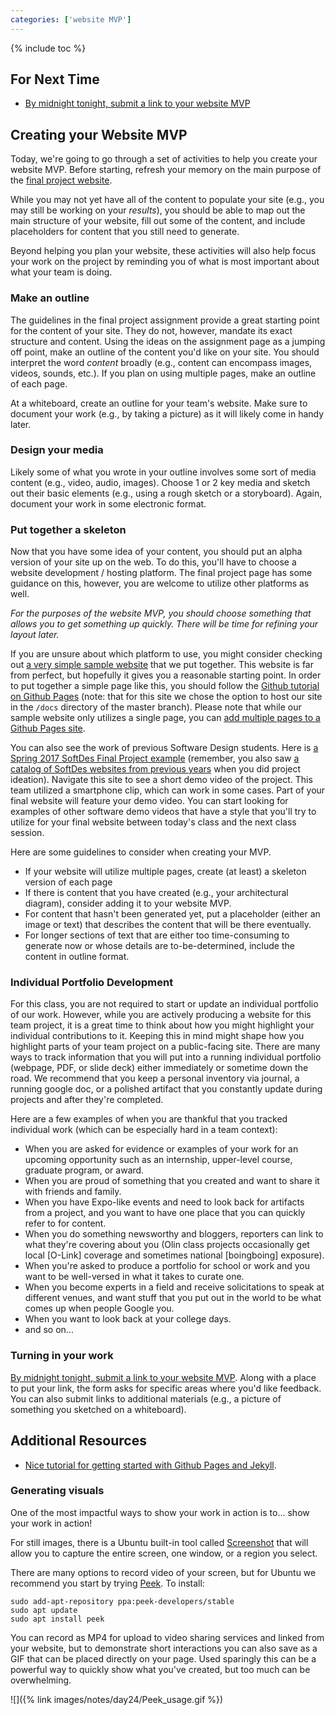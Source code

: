```yaml
---
categories: ['website MVP']
---
```


{% include toc %}

## For Next Time
* [By midnight tonight, submit a link to your website MVP](https://docs.google.com/forms/d/e/1FAIpQLSeTdifO9C3ZsP_ctgXnkWoMVmUEaz_RG7gKet6156NgFjDjHg/viewform)

## Creating your Website MVP

Today, we're going to go through a set of activities to help you create your website MVP.  Before starting, refresh your memory on the main purpose of the [final project website](/assignments/final-project).

While you may not yet have all of the content to populate your site (e.g., you may still be working on your *results*), you should be able to map out the main structure of your website, fill out some of the content, and include placeholders for content that you still need to generate.

Beyond helping you plan your website, these activities will also help focus your work on the project by reminding you of what is most important about what your team is doing.

### Make an outline

The guidelines in the final project assignment provide a great starting point for the content of your site.  They do not, however, mandate its exact structure and content.  Using the ideas on the assignment page as a jumping off point, make an outline of the content you'd like on your site.  You should interpret the word *content* broadly (e.g., content can encompass images, videos, sounds, etc.).  If you plan on using multiple pages, make an outline of each page.

At a whiteboard, create an outline for your team's website.  Make sure to document your work (e.g., by taking a picture) as it will likely come in handy later.

### Design your media

Likely some of what you wrote in your outline involves some sort of media content (e.g., video, audio, images).  Choose 1 or 2 key media and sketch out their basic elements (e.g., using a rough sketch or a storyboard).  Again, document your work in some electronic format.

### Put together a skeleton

Now that you have some idea of your content, you should put an alpha version of your site up on the web.  To do this, you'll have to choose a website development / hosting platform.  The final project page has some guidance on this, however, you are welcome to utilize other platforms as well.

*For the purposes of the website MVP, you should choose something that allows you to get something up quickly.  There will be time for refining your layout later.*

If you are unsure about which platform to use, you might consider checking out [a very simple sample website](http://occamlab.github.io/tango_ros_bridge/) that we put together. This website is far from perfect, but hopefully it gives you a reasonable starting point. In order to put together a simple page like this, you should follow the [Github tutorial on Github Pages](https://pages.github.com/) (note: that for this site we chose the option to host our site in the `/docs` directory of the master branch).  Please note that while our sample website only utilizes a single page, you can [add multiple pages to a Github Pages site](https://blog.github.com/2016-12-05-relative-links-for-github-pages/).

You can also see the work of previous Software Design students. Here is [a Spring 2017 SoftDes Final Project example](https://allisonlynnbasore14.github.io/ComputerMusic/) (remember, you also saw [a catalog of SoftDes websites from previous years](https://docs.google.com/document/d/1cCEmrdajFPfXq-dxgS1S9IGY_k22eKGnDXYAvqlmw7E/edit) when you did project ideation). Navigate this site to see a short demo video of the project. This team utilized a smartphone clip, which can work in some cases. Part of your final website will feature your demo video. You can start looking for examples of other software demo videos that have a style that you'll try to utilize for your final website between today's class and the next class session.

Here are some guidelines to consider when creating your MVP.
* If your website will utilize multiple pages, create (at least) a skeleton version of each page
* If there is content that you have created (e.g., your architectural diagram), consider adding it to your website MVP.
* For content that hasn't been generated yet, put a placeholder (either an image or text) that describes the content that will be there eventually.
* For longer sections of text that are either too time-consuming to generate now or whose details are to-be-determined, include the content in outline format.

### Individual Portfolio Development

For this class, you are not required to start or update an individual portfolio of our work. However, while you are actively producing a website for this team project, it is a great time to think about how you might highlight your individual contributions to it. Keeping this in mind might shape how you highlight parts of your team project on a public-facing site. There are many ways to track information that you will put into a running individual portfolio (webpage, PDF, or slide deck) either immediately or sometime down the road. We recommend that you keep a personal inventory via journal, a running google doc, or a polished artifact that you constantly update during projects and after they're completed.

Here are a few examples of when you are thankful that you tracked individual work (which can be especially hard in a team context):
* When you are asked for evidence or examples of your work for an upcoming opportunity such as an internship, upper-level course, graduate program, or award.
* When you are proud of something that you created and want to share it with friends and family.
* When you have Expo-like events and need to look back for artifacts from a project, and you want to have one place that you can quickly refer to for content.
* When you do something newsworthy and bloggers, reporters can link to what they're covering about you (Olin class projects occasionally get local [O-Link] coverage and sometimes national [boingboing] exposure).
* When you're asked to produce a portfolio for school or work and you want to be well-versed in what it takes to curate one.
* When you become experts in a field and receive solicitations to speak at different venues, and want stuff that you put out in the world to be what comes up when people Google you.
* When you want to look back at your college days.
* and so on...

### Turning in your work

[By midnight tonight, submit a link to your website MVP](https://docs.google.com/forms/d/e/1FAIpQLSeTdifO9C3ZsP_ctgXnkWoMVmUEaz_RG7gKet6156NgFjDjHg/viewform). Along with a place to put your link, the form asks for specific areas where you'd like feedback. You can also submit links to additional materials (e.g., a picture of something you sketched on a whiteboard).

## Additional Resources

* [Nice tutorial for getting started with Github Pages and Jekyll](https://24ways.org/2013/get-started-with-github-pages/).


### Generating visuals

One of the most impactful ways to show your work in action is to... show your work in action!

For still images, there is a Ubuntu built-in tool called [Screenshot](https://help.ubuntu.com/lts/ubuntu-help/screen-shot-record.html) that will allow you to capture the entire screen, one window, or a region you select.

There are many options to record video of your screen, but for Ubuntu we recommend you start by trying [Peek](https://github.com/phw/peek). To install:

```
sudo add-apt-repository ppa:peek-developers/stable
sudo apt update
sudo apt install peek
```

You can record as MP4 for upload to video sharing services and linked from your website, but to demonstrate short interactions you can also save as a GIF that can be placed directly on your page.
Used sparingly this can be a powerful way to quickly show what you've created, but too much can be overwhelming.

![]({% link images/notes/day24/Peek_usage.gif %})
